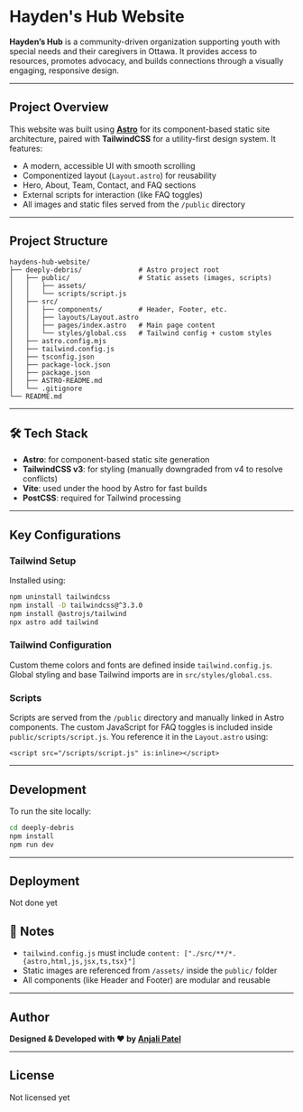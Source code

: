 # Hayden's Hub Website

**Hayden’s Hub** is a community-driven organization supporting youth with special needs and their caregivers in Ottawa. It provides access to resources, promotes advocacy, and builds connections through a visually engaging, responsive design.

---

## Project Overview

This website was built using **[Astro](https://astro.build)** for its component-based static site architecture, paired with **TailwindCSS** for a utility-first design system. It features:

- A modern, accessible UI with smooth scrolling
- Componentized layout (`Layout.astro`) for reusability
- Hero, About, Team, Contact, and FAQ sections
- External scripts for interaction (like FAQ toggles)
- All images and static files served from the `/public` directory

---

## Project Structure

```
haydens-hub-website/
├── deeply-debris/              # Astro project root
│   ├── public/                 # Static assets (images, scripts)
│   │   ├── assets/
│   │   └── scripts/script.js
│   ├── src/
│   │   ├── components/         # Header, Footer, etc.
│   │   ├── layouts/Layout.astro
│   │   ├── pages/index.astro   # Main page content
│   │   └── styles/global.css   # Tailwind config + custom styles
│   ├── astro.config.mjs
│   ├── tailwind.config.js
│   ├── tsconfig.json
│   ├── package-lock.json
│   ├── package.json
│   ├── ASTRO-README.md
│   └── .gitignore
└── README.md

```

---

## 🛠 Tech Stack

- **Astro**: for component-based static site generation
- **TailwindCSS v3**: for styling (manually downgraded from v4 to resolve conflicts)
- **Vite**: used under the hood by Astro for fast builds
- **PostCSS**: required for Tailwind processing

---

## Key Configurations

### Tailwind Setup

Installed using:

```bash
npm uninstall tailwindcss
npm install -D tailwindcss@^3.3.0
npm install @astrojs/tailwind
npx astro add tailwind
```

### Tailwind Configuration

Custom theme colors and fonts are defined inside `tailwind.config.js`. Global styling and base Tailwind imports are in `src/styles/global.css`.

### Scripts

Scripts are served from the `/public` directory and manually linked in Astro components.
The custom JavaScript for FAQ toggles is included inside `public/scripts/script.js`. You reference it in the `Layout.astro` using:

```astro
<script src="/scripts/script.js" is:inline></script>
```

---

## Development

To run the site locally:

```bash
cd deeply-debris
npm install
npm run dev
```

---

## Deployment

Not done yet

## 📌 Notes

- `tailwind.config.js` must include `content: ["./src/**/*.{astro,html,js,jsx,ts,tsx}"]`
- Static images are referenced from `/assets/` inside the `public/` folder
- All components (like Header and Footer) are modular and reusable

---

## Author

**Designed & Developed with ❤️ by [Anjali Patel](https://www.linkedin.com/in/anjali-patel)**

---

## License

Not licensed yet
